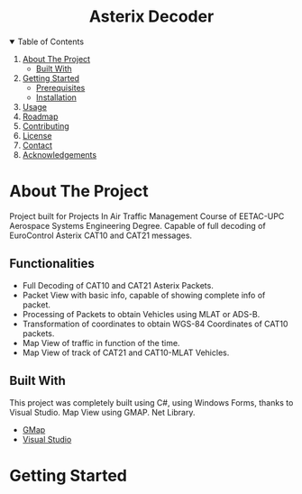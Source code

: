<h1 align="center">Asterix Decoder</h1>

<!-- TABLE OF CONTENTS -->
<details open="open">
  <summary>Table of Contents</summary>
  <ol>
    <li>
      <a href="#about-the-project">About The Project</a>
      <ul>
        <li><a href="#built-with">Built With</a></li>
      </ul>
    </li>
    <li>
      <a href="#getting-started">Getting Started</a>
      <ul>
        <li><a href="#prerequisites">Prerequisites</a></li>
        <li><a href="#installation">Installation</a></li>
      </ul>
    </li>
    <li><a href="#usage">Usage</a></li>
    <li><a href="#roadmap">Roadmap</a></li>
    <li><a href="#contributing">Contributing</a></li>
    <li><a href="#license">License</a></li>
    <li><a href="#contact">Contact</a></li>
    <li><a href="#acknowledgements">Acknowledgements</a></li>
  </ol>
</details>

<!-- ABOUT THE PROJECT -->
# About The Project

Project built for Projects In Air Traffic Management Course of EETAC-UPC Aerospace Systems Engineering Degree. Capable of full decoding of EuroControl Asterix CAT10 and CAT21 messages.

## Functionalities 
* Full Decoding of CAT10 and CAT21 Asterix Packets.
* Packet View with basic info, capable of showing complete info of packet.
* Processing of Packets to obtain Vehicles using MLAT or ADS-B.
* Transformation of coordinates to obtain WGS-84 Coordinates of CAT10 packets.
* Map View of traffic in function of the time.
* Map View of track of CAT21 and CAT10-MLAT Vehicles.

## Built With

This project was completely built using C#, using Windows Forms, thanks to Visual Studio. Map View using GMAP. Net Library.
* [GMap](https://www.nuget.org/packages/GMap.NET.Windows/)
* [Visual Studio](https://visualstudio.microsoft.com/es/)

# Getting Started



